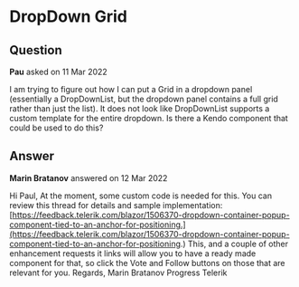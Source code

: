 # DropDown Grid

## Question

**Pau** asked on 11 Mar 2022

I am trying to figure out how I can put a Grid in a dropdown panel (essentially a DropDownList, but the dropdown panel contains a full grid rather than just the list). It does not look like DropDownList supports a custom template for the entire dropdown. Is there a Kendo component that could be used to do this?

## Answer

**Marin Bratanov** answered on 12 Mar 2022

Hi Paul, At the moment, some custom code is needed for this. You can review this thread for details and sample implementation: [https://feedback.telerik.com/blazor/1506370-dropdown-container-popup-component-tied-to-an-anchor-for-positioning.](https://feedback.telerik.com/blazor/1506370-dropdown-container-popup-component-tied-to-an-anchor-for-positioning.) This, and a couple of other enhancement requests it links will allow you to have a ready made component for that, so click the Vote and Follow buttons on those that are relevant for you. Regards, Marin Bratanov Progress Telerik
